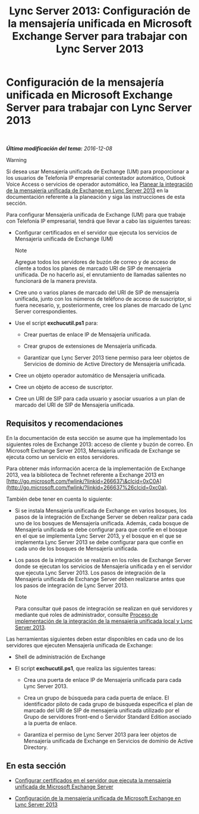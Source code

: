 ﻿---
title: 'Lync Server 2013: Configuración de la mensajería unificada en Microsoft Exchange Server para trabajar con Lync Server 2013'
TOCTitle: Configuración de la mensajería unificada en Microsoft Exchange Server para trabajar con Lync Server 2013
ms:assetid: 058da9c4-23af-4ddb-9f63-70133a8aafc6
ms:mtpsurl: https://technet.microsoft.com/es-es/library/Gg398106(v=OCS.15)
ms:contentKeyID: 48274301
ms.date: 01/07/2017
mtps_version: v=OCS.15
ms.translationtype: HT
---

# Configuración de la mensajería unificada en Microsoft Exchange Server para trabajar con Lync Server 2013

 

_**Última modificación del tema:** 2016-12-08_

> [!WARNING]  
> Si desea usar Mensajería unificada de Exchange (UM) para proporcionar a los usuarios de Telefonía IP empresarial contestador automático, Outlook Voice Access o servicios de operador automático, lea <a href="lync-server-2013-planning-for-exchange-unified-messaging-integration.md">Planear la integración de la mensajería unificada de Exchange en Lync Server 2013</a> en la documentación referente a la planeación y siga las instrucciones de esta sección.



Para configurar Mensajería unificada de Exchange (UM) para que trabaje con Telefonía IP empresarial, tendrá que llevar a cabo las siguientes tareas:

  - Configurar certificados en el servidor que ejecuta los servicios de Mensajería unificada de Exchange (UM)
    

    > [!NOTE]
    > Agregue todos los servidores de buzón de correo y de acceso de cliente a todos los planes de marcado URI de SIP de mensajería unificada. De no hacerlo así, el enrutamiento de llamadas salientes no funcionará de la manera prevista.



  - Cree uno o varios planes de marcado del URI de SIP de mensajería unificada, junto con los números de teléfono de acceso de suscriptor, si fuera necesario, y, posteriormente, cree los planes de marcado de Lync Server correspondientes.

  - Use el script **exchucutil.ps1** para:
    
      - Crear puertas de enlace IP de Mensajería unificada.
    
      - Crear grupos de extensiones de Mensajería unificada.
    
      - Garantizar que Lync Server 2013 tiene permiso para leer objetos de Servicios de dominio de Active Directory de Mensajería unificada.

  - Cree un objeto operador automático de Mensajería unificada.

  - Cree un objeto de acceso de suscriptor.

  - Cree un URI de SIP para cada usuario y asociar usuarios a un plan de marcado del URI de SIP de Mensajería unificada.

## Requisitos y recomendaciones

En la documentación de esta sección se asume que ha implementado los siguientes roles de Exchange 2013: acceso de cliente y buzón de correo. En Microsoft Exchange Server 2013, Mensajería unificada de Exchange se ejecuta como un servicio en estos servidores.

Para obtener más información acerca de la implementación de Exchange 2013, vea la biblioteca de Technet referente a Exchange 2013 en [http://go.microsoft.com/fwlink/?linkid=266637\&clcid=0xC0A](http://go.microsoft.com/fwlink/?linkid=266637%26clcid=0xc0a).

También debe tener en cuenta lo siguiente:

  - Si se instala Mensajería unificada de Exchange en varios bosques, los pasos de la integración de Exchange Server se deben realizar para cada uno de los bosques de Mensajería unificada. Además, cada bosque de Mensajería unificada se debe configurar para que confíe en el bosque en el que se implementa Lync Server 2013, y el bosque en el que se implementa Lync Server 2013 se debe configurar para que confíe en cada uno de los bosques de Mensajería unificada.

  - Los pasos de la integración se realizan en los roles de Exchange Server donde se ejecutan los servicios de Mensajería unificada y en el servidor que ejecuta Lync Server 2013. Los pasos de integración de la Mensajería unificada de Exchange Server deben realizarse antes que los pasos de integración de Lync Server 2013.
    

    > [!NOTE]
    > Para consultar qué pasos de integración se realizan en qué servidores y mediante qué roles de administrador, consulte <A href="lync-server-2013-deployment-process-for-integrating-on-premises-unified-messaging.md">Proceso de implementación de la integración de la mensajería unificada local y Lync Server 2013</A>.



Las herramientas siguientes deben estar disponibles en cada uno de los servidores que ejecuten Mensajería unificada de Exchange:

  - Shell de administración de Exchange

  - El script **exchucutil.ps1**, que realiza las siguientes tareas:
    
      - Crea una puerta de enlace IP de Mensajería unificada para cada Lync Server 2013.
    
      - Crea un grupo de búsqueda para cada puerta de enlace. El identificador piloto de cada grupo de búsqueda especifica el plan de marcado del URI de SIP de mensajería unificada utilizado por el Grupo de servidores front-end o Servidor Standard Edition asociado a la puerta de enlace.
    
      - Garantiza el permiso de Lync Server 2013 para leer objetos de Mensajería unificada de Exchange en Servicios de dominio de Active Directory.

## En esta sección

  - [Configurar certificados en el servidor que ejecuta la mensajería unificada de Microsoft Exchange Server](lync-server-2013-configure-certificates-on-the-server-running-microsoft-exchange-server-unified-messaging.md)

  - [Configuración de la mensajería unificada de Microsoft Exchange en Lync Server 2013](lync-server-2013-configure-unified-messaging-on-microsoft-exchange.md)

